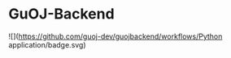 # GuOJ-Backend

![](https://github.com/guoj-dev/guojbackend/workflows/Python application/badge.svg)
